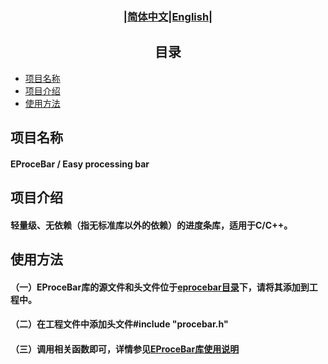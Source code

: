 ### <div align="center">|[简体中文](README.md)|[English](doc/en/README_en.md)|</div>

## <div align="center">目录</div> 
- [项目名称](#项目名称)
- [项目介绍](#项目介绍)
- [使用方法](#使用方法)

## 项目名称
#### EProceBar / Easy processing bar

## 项目介绍
#### 轻量级、无依赖（指无标准库以外的依赖）的进度条库，适用于C/C++。

## 使用方法
#### （一）EProceBar库的源文件和头文件位于[eprocebar目录](eprocebar)下，请将其添加到工程中。
#### （二）在工程文件中添加头文件#include "procebar.h"
#### （三）调用相关函数即可，详情参见[EProceBar库使用说明](doc/cn/EProceBar.md)